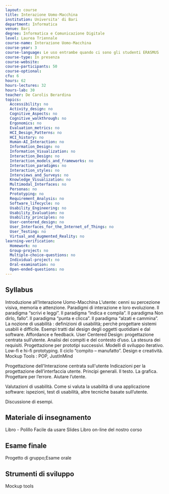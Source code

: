 ```yaml
---
layout: course
title: Interazione Uomo-Macchina
institution: Universita' di Bari
department: Informatica
venue: Bari
degree: Informatica e Comunicazione Digitale
level: Laurea Triennale
course-name: Interazione Uomo-Macchina
course-year: 3
course-language: Le uso entrambe quando ci sono gli studenti ERASMUS
course-type: In presenza
course-website: 
course-participants: 50
course-optional: 
cfu: 6
hours: 62
hours-lectures: 32
hours-lab: 30
teacher: De Carolis Berardina
topics: 
  Accessibility: no 
  Activity_design: no 
  Cognitive_Aspects: no 
  Cognitive_walkthrough: no 
  Ergonomics: no 
  Evaluation_metrics: no 
  HCI_Design_Patterns: no 
  HCI_history: no 
  Human-AI_Interaction: no 
  Information_Design: no 
  Information_Visualization: no 
  Interaction_Design: no 
  Interaction_models_and_frameworks: no 
  Interaction_paradigms: no 
  Interaction_styles: no 
  Interviews_and_Surveys: no 
  Knowledge_Visualization: no 
  Multimodal_Interfaces: no 
  Personas: no 
  Prototyping: no 
  Requirement_Analysis: no 
  Software_lifecycle: no 
  Usability_Engineering: no 
  Usability_Evaluation: no 
  Usability_principles: no 
  User-centered_design: no 
  User_Interfaces_for_the_Internet_of_Things: no 
  User_Testing: no 
  Virtual_and_Augmented_Reality: no 
learning-verification: 
  Homework: no 
  Group-project: no 
  Multiple-choice-questions: no 
  Individual-project: no 
  Oral-examination: no 
  Open-ended-questions: no 
---
```



## Syllabus 
Introduzione all'Interazione Uomo-Macchina
L’utente: cenni su percezione visiva, memoria e attenzione.
Paradigmi di interazione e loro evoluzione. Il paradigma “scrivi e leggi”. Il paradigma “indica e compila”. Il paradigma Non dirlo, fallo”. Il paradigma “punta e clicca”. Il paradigma “alzati e cammina”. 
La nozione di usabilità : definizioni di usabilità; perchè progettare sistemi usabili è difficile. Esempi tratti dal design degli oggetti quotidiani e dal software. Affordance e feedback. 
User Centered Design: progettazione centrata sull’utente. Analisi dei compiti e del contesto d’uso. La stesura dei requisiti. 
Progettazione per prototipi successivi. Modelli di sviluppo iterativo. Low-fi e hi-fi prototyping. Il ciclo “compito – manufatto”. Design e creatività. 
Mockup Tools : POP, JustInMind

Progettazione dell'Interazione centrata sull'utente
Indicazioni per la progettazione dell’interfaccia utente. Principi generali. Il testo. La grafica. Progettare per l’errore. Aiutare l’utente. 

Valutazioni di usabilità. Come si valuta la usabilità di una applicazione software: ispezioni, test di usabilità, altre tecniche basate sull’utente. 
 

Discussione di esempi.

## Materiale di insegnamento 
Libro - Polillo Facile da usare
Slides
Libro on-line del nostro corso

## Esame finale 
Progetto di gruppo;Esame orale

## Strumenti di sviluppo 
Mockup tools
